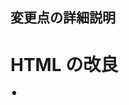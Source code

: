 <h2>変更点の詳細説明</h2>
<h1>HTML の改良</h1>
⚫︎ <title>タグの改善: 検索エンジンやブラウザのタブに表示されるタイトルをより具体的にしました。

<h3>⚫︎Google Fonts の導入:</h3>
<head>内に Noto Sans JP フォントをインポートする link タグを追加しました。これにより、より現代的で読みやすい日本語フォントを使用できます。

<h3>⚫︎section タグの活用:</h3>
各コンテンツセクションを section タグで囲み、意味的な構造を明確にしました。これにより、ページのセマンティクスが向上し、CSS でのスタイリングも容易になります。content-section という共通クラスを付与しています。

<h3>⚫︎br タグの削除と代替:</h3>
br タグは主に改行のために使われますが、要素間の余白調整は CSS の margin や padding で行うのが一般的です。スタイルシートで柔軟に調整できるよう、br タグを削除しました。

<h3>⚫︎ 画像のプレースホルダーコメントの充実:</h3>
ローディング中や各コンテンツセクションに、より具体的な画像の挿入例を示しました。

<h3>⚫︎ ローディングスピナーの追加:</h3>
#loading 内に loading-spinner という div を追加し、CSS で視覚的なスピナーを表示できるようにしました。
<br>

<h1>CSS の改良</h1>
<h3>⚫︎ フォントの変更:</h3> 
body に font-family: 'Noto Sans JP', sans-serif;を設定し、モダンな日本語フォントを適用しました。

<h3>⚫︎ 基本的なスタイルの調整:</h3>
・line-height を調整し、テキストの可読性を向上させました。
・body の背景色を少し明るくし、コンテンツとのコントラストをつけました。
・margin と padding をリセットし、レイアウトの制御をしやすくしました。

<h3>⚫︎ コンテンツセクションのスタイル (.content-section):</h3>
max-width でコンテンツの横幅を制限し、読みやすくしました。
margin: 0 auto;で中央寄せにしています。box-shadow と border-radius を追加し、各セクションに立体感と柔らかい印象を与えました。
・padding を増やし、コンテンツと枠の間にゆとりを持たせました。

<h3>⚫︎ 見出し (h1, h2) のスタイル:</h3>
・よりモダンなフォントサイズと色を設定しました。
・letter-spacing で文字間隔を微調整し、視覚的なバランスを整えました。
・h2 には下線を追加し、セクションの区切りをより明確にしました。
・両見出しを中央寄せにしました。

<h3>⚫︎ メインヘッダー (.main-header):</h3>
グラデーション背景と padding を追加し、ページの顔となる部分をより魅力的にしました。
box-shadow と text-shadow で立体感と深みを出しています。

<h3>⚫︎ ローディングアニメーション (#loading) の強化:</h3>
背景をより深みのあるグラデーションにしました。

<h3>⚫︎ スピナーアニメーション:</h3>
loading-spinner クラスに CSS アニメーションを適用し、くるくる回るローディングインジケータを表示します。これにより、ローディング中であることがより分かりやすくなります。
⚫︎flex-direction: column;でスピナーとテキストを縦に並べ、見た目を整えました。

<h3>⚫︎ メインコンテンツの表示アニメーション (#main):</h3>
transform: translateY(20px);を追加し、コンテンツが下から少し浮き上がるようにフェードインする効果をつけました。これにより、より動的で魅力的な表示になります。
・transition の時間も調整し、より滑らかなアニメーションにしました。

<h3>⚫︎ レスポンシブデザイン (@media) の追加:</h3>
・画面幅に応じてフォントサイズや余白を調整するメディアクエリを追加しました。これにより、スマートフォンなどの小さな画面でもコンテンツが見やすくなります。
